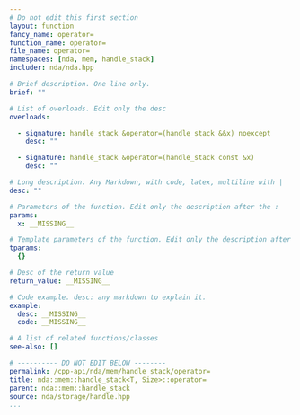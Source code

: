 ```yaml
---
# Do not edit this first section
layout: function
fancy_name: operator=
function_name: operator=
file_name: operator=
namespaces: [nda, mem, handle_stack]
includer: nda/nda.hpp

# Brief description. One line only.
brief: ""

# List of overloads. Edit only the desc
overloads:

  - signature: handle_stack &operator=(handle_stack &&x) noexcept
    desc: ""

  - signature: handle_stack &operator=(handle_stack const &x)
    desc: ""

# Long description. Any Markdown, with code, latex, multiline with |
desc: ""

# Parameters of the function. Edit only the description after the :
params:
  x: __MISSING__

# Template parameters of the function. Edit only the description after the :
tparams:
  {}

# Desc of the return value
return_value: __MISSING__

# Code example. desc: any markdown to explain it.
example:
  desc: __MISSING__
  code: __MISSING__

# A list of related functions/classes
see-also: []

# ---------- DO NOT EDIT BELOW --------
permalink: /cpp-api/nda/mem/handle_stack/operator=
title: nda::mem::handle_stack<T, Size>::operator=
parent: nda::mem::handle_stack
source: nda/storage/handle.hpp
...
```


